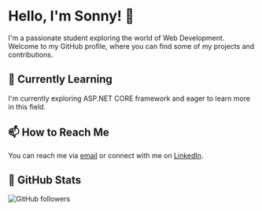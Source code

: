 <!-- Replace with your own banner or logo image (optional) -->
# Hello, I'm Sonny! 👋

<!-- Add a brief introduction about yourself -->
I'm a passionate student exploring the world of Web Development. Welcome to my GitHub profile, where you can find some of my projects and contributions.

## 🌱 Currently Learning

<!-- Share what you're currently learning or interested in -->
I'm currently exploring ASP.NET CORE framework and eager to learn more in this field.

## 📫 How to Reach Me

<!-- Provide ways to contact you or find more about you -->
You can reach me via [email](sonnypsarcia@email.com) or connect with me on [LinkedIn](https://www.linkedin.com/in/sonny-sarcia-766288231/).

## 🚀 GitHub Stats

<!-- Add GitHub stats using shields.io or similar service (optional) -->
![GitHub followers](https://img.shields.io/github/followers/SonyCookies?label=Followers&style=social)

<!--
**SonyCookies/SonyCookies** is a ✨ _special_ ✨ repository because its `README.md` (this file) appears on your GitHub profile.
<p align="center">
  <img src="link/to/your/banner.png" alt="Your Banner" width="100%" />
</p>
<p align="center">
  <img src="link/to/your/footer.png" alt="Your Footer" width="100%" />
</p>
Here are some ideas to get you started:

- 🔭 I’m currently working on ...
- 🌱 I’m currently learning ...
- 👯 I’m looking to collaborate on ...
- 🤔 I’m looking for help with ...
- 💬 Ask me about ...
- 📫 How to reach me: ...
- 😄 Pronouns: ...
- ⚡ Fun fact: ...
-->
